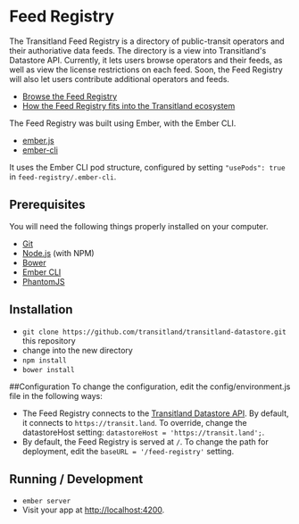 # Feed Registry

The Transitland Feed Registry is a directory of public-transit operators and their authoriative data feeds. The directory is a view into Transitland's Datastore API. Currently, it lets users browse operators and their feeds, as well as view the license restrictions on each feed. Soon, the Feed Registry will also let users contribute additional operators and feeds.

* [Browse the Feed Registry](https://transit.land/feed-registry/)
* [How the Feed Registry fits into the Transitland ecosystem](https://transit.land/how-it-works/)

The Feed Registry was built using Ember, with the Ember CLI. 
* [ember.js](http://emberjs.com/)
* [ember-cli](http://www.ember-cli.com/)

It uses the Ember CLI pod structure, configured by setting `"usePods": true` in `feed-registry/.ember-cli`.

## Prerequisites

You will need the following things properly installed on your computer.

* [Git](http://git-scm.com/)
* [Node.js](http://nodejs.org/) (with NPM)
* [Bower](http://bower.io/)
* [Ember CLI](http://www.ember-cli.com/)
* [PhantomJS](http://phantomjs.org/)

## Installation

* `git clone https://github.com/transitland/transitland-datastore.git` this repository
* change into the new directory
* `npm install`
* `bower install`

##Configuration
To change the configuration, edit the config/environment.js file in the following ways:
* The Feed Registry connects to the [Transitland Datastore API](https://github.com/transitland/transitland-datastore/). By default, it connects to `https://transit.land`. To override, change the datastoreHost setting: `datastoreHost = 'https://transit.land';`.
* By default, the Feed Registry is served at `/`. To change the path for deployment, edit the `baseURL = '/feed-registry'` setting.

## Running / Development

* `ember server`
* Visit your app at [http://localhost:4200](http://localhost:4200).


